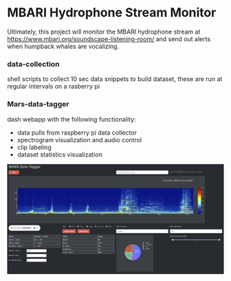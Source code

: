 # MBARI Hydrophone Stream Monitor

Ultimately, this project will monitor the MBARI hydrophone stream at https://www.mbari.org/soundscape-listening-room/ and send out alerts when humpback whales are vocalizing.

### data-collection 
shell scripts to collect 10 sec data snippets to build dataset, these are run at regular intervals on a rasberry pi
### Mars-data-tagger
dash webapp with the following functionality:
- data pulls from raspberry pi data collector
- spectrogram visualization and audio control
- clip labeling
- dataset statistics visualization

![](screenshots/MARS-data-tagger.png)
